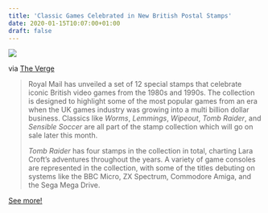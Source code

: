 ```yaml
---
title: 'Classic Games Celebrated in New British Postal Stamps'
date: 2020-01-15T10:07:00+01:00
draft: false
---
```


![](https://cdn-blog.adafruit.com/uploads/2020/01/royalmailvideogamesstamps.0-600x400.jpg)

via [The Verge](https://www.theverge.com/2020/1/7/21054603/royal-mail-video-games-stamps-lemmings-worms-tomb-raider-wipeout)

> Royal Mail has unveiled a set of 12 special stamps that celebrate iconic British video games from the 1980s and 1990s. The collection is designed to highlight some of the most popular games from an era when the UK games industry was growing into a multi billion dollar business. Classics like _Worms_, _Lemmings_, _Wipeout_, _Tomb Raider_, and _Sensible Soccer_ are all part of the stamp collection which will go on sale later this month.
> 
> _Tomb Raider_ has four stamps in the collection in total, charting Lara Croft’s adventures throughout the years. A variety of game consoles are represented in the collection, with some of the titles debuting on systems like the BBC Micro, ZX Spectrum, Commodore Amiga, and the Sega Mega Drive.

[See more!](https://www.theverge.com/2020/1/7/21054603/royal-mail-video-games-stamps-lemmings-worms-tomb-raider-wipeout)